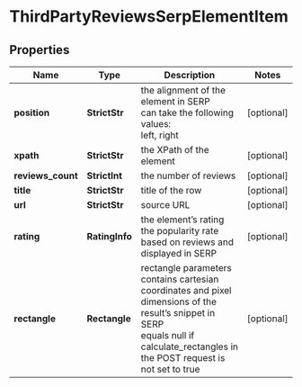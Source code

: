 # ThirdPartyReviewsSerpElementItem


## Properties

| Name | Type | Description | Notes |
|------------ | ------------- | ------------- | -------------|
**position** | **StrictStr** | the alignment of the element in SERP<br>can take the following values:<br>left, right |[optional]|
**xpath** | **StrictStr** | the XPath of the element |[optional]|
**reviews_count** | **StrictInt** | the number of reviews |[optional]|
**title** | **StrictStr** | title of the row |[optional]|
**url** | **StrictStr** | source URL |[optional]|
**rating** | **RatingInfo** | the element’s rating<br>the popularity rate based on reviews and displayed in SERP |[optional]|
**rectangle** | **Rectangle** | rectangle parameters<br>contains cartesian coordinates and pixel dimensions of the result’s snippet in SERP<br>equals null if calculate_rectangles in the POST request is not set to true |[optional]|